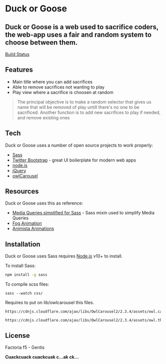 # Duck or Goose
## Duck or Goose is a web used to sacrifice coders, the web-app uses a fair and random system to choose between them.

[Build Status](https://github.com/adriansunye/wheelOfDoom)

## Features

- Main title where you can add sacrifices
- Able to remove sacrifices not wanting to play
- Play view where a sacrifice is choosen at random

> The principal objective is to make a random selector 
> that gives us name that will be removed of play untill there's no one
> to be sacrificed. 
> Another function is to add new sacrifices to play if needed, and
> remove existing ones

## Tech

Duck or Goose uses a number of open source projects to work properly:

- [Sass] 
- [Twitter Bootstrap] - great UI boilerplate for modern web apps
- [node.js]
- [jQuery]
- [owlCarousel]

## Resources

Duck or Goose uses this as reference:

- [Media Queries simplified for Sass] - Sass mixin used to simplify Media Queries
- [Fog Animation]
- [Animista Animations]

## Installation

Duck or Goose uses Sass requires [Node.js](https://nodejs.org/) v10+ to install.

To install Sass:

```sh
npm install -g sass
```

To compile scss files:

```
sass --watch css/
```

Requires to put on lib/owlcarousel this files. 

```
https://cdnjs.cloudflare.com/ajax/libs/OwlCarousel2/2.3.4/assets/owl.carousel.css
```
```
https://cdnjs.cloudflare.com/ajax/libs/OwlCarousel2/2.3.4/assets/owl.theme.default.css
```
## License

Factoria f5 - Gentis

**Cuackcuack cuackcuak c...ak ck...**

[//]: # (These are reference links used in the body of this note and get stripped out when the markdown processor does its job. There is no need to format nicely because it shouldn't be seen. Thanks SO - http://stackoverflow.com/questions/4823468/store-comments-in-markdown-syntax)

   [node.js]: <http://nodejs.org>
   [Twitter Bootstrap]: <http://twitter.github.com/bootstrap/>
   [Sass]: <https://sass-lang.com/install>
   [jQuery]: <https://jquery.com/>
   [owlCarousel]: <https://owlcarousel2.github.io/OwlCarousel2/>

   
   [Media Queries simplified for Sass]: <https://cheewebdevelopment.com/element-first-scss-media-queries/>
   [Fog Animation]: <https://www.youtube.com/watch?v=hoesSpWk3zM&t=35s&ab_channel=Divinector>
   [Animista Animations]: <https://animista.net/play/exits/puff-out/puff-out-hor>